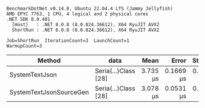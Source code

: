 ```

BenchmarkDotNet v0.14.0, Ubuntu 22.04.4 LTS (Jammy Jellyfish)
AMD EPYC 7763, 1 CPU, 4 logical and 2 physical cores
.NET SDK 8.0.401
  [Host]   : .NET 8.0.8 (8.0.824.36612), X64 RyuJIT AVX2
  ShortRun : .NET 8.0.8 (8.0.824.36612), X64 RyuJIT AVX2

Job=ShortRun  IterationCount=3  LaunchCount=1  
WarmupCount=3  

```
| Method                  | data                 | Mean     | Error     | StdDev    | Min      | Max      | Gen0   | Allocated |
|------------------------ |--------------------- |---------:|----------:|----------:|---------:|---------:|-------:|----------:|
| SystemTextJson          | Seria(...)Class [28] | 3.735 μs | 0.1669 μs | 0.0091 μs | 3.728 μs | 3.746 μs | 0.0229 |   2.07 KB |
| SystemTextJsonSourceGen | Seria(...)Class [28] | 3.078 μs | 0.0531 μs | 0.0029 μs | 3.075 μs | 3.081 μs | 0.0267 |    2.2 KB |
